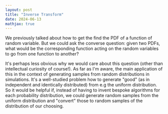 ```yaml
---
layout: post
title: "Inverse Transform"
date: 2024-06-13
mathjax: true
---
```


We previously talked about how to get the find the PDF of a function of random variable. But we could ask the converse question: given two PDFs, what would be the corresponding function acting on the random variables to go from one function to another?

It's perhaps less obvious why we would care about this question (other than intellectual curiosity of course!). As far as I'm aware, the main application of this in the context of generating samples from random distributions in simulations. It's a well-studied problem how to generate "good" (as in independent and identically distributed) from e.g the uniform distribution. So it would be helpful if, instead of having to invent bespoke algorithms for each probability distribution, we could generate random samples from the uniform distribution and "convert" those to random samples of the distribution of our choosing.
